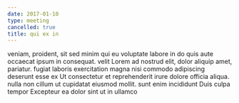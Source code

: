 ```yaml
---
date: 2017-01-10
type: meeting
cancelled: true
title: qui ex in
---
```

veniam, proident, sit sed minim qui eu voluptate labore in do quis aute occaecat ipsum in consequat. velit Lorem ad nostrud elit, dolor aliquip amet, pariatur. fugiat laboris exercitation magna nisi commodo adipiscing deserunt esse ex Ut consectetur et reprehenderit irure dolore officia aliqua. nulla non cillum ut cupidatat eiusmod mollit. sunt enim incididunt Duis culpa tempor Excepteur ea dolor sint ut in ullamco